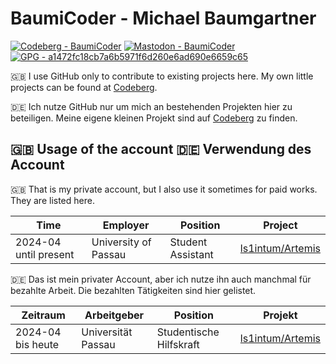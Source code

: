 # BaumiCoder - Michael Baumgartner
[![Codeberg - BaumiCoder](https://img.shields.io/static/v1?label=Codeberg&message=BaumiCoder&color=blue&logo=codeberg)](https://codeberg.org/BaumiCoder)
[![Mastodon - BaumiCoder](https://img.shields.io/static/v1?label=Mastodon&message=BaumiCoder&color=blueviolet&logo=mastodon)](https://social.anoxinon.de/@BaumiCoder)
[![GPG - a1472fc18cb7a6b5971f6d260e6ad690e6659c65](https://img.shields.io/static/v1?label=GPG&message=a1472fc18cb7a6b5971f6d260e6ad690e6659c65&color=informational&logo=gnuprivacyguard)](https://keyoxide.org/A1472FC18CB7A6B5971F6D260E6AD690E6659C65)

🇬🇧 I use GitHub only to contribute to existing projects here. My own little projects can be found at [Codeberg](https://codeberg.org/BaumiCoder).

🇩🇪 Ich nutze GitHub nur um mich an bestehenden Projekten hier zu beteiligen. Meine eigene kleinen Projekt sind auf [Codeberg](https://codeberg.org/BaumiCoder) zu finden.

## 🇬🇧 Usage of the account 🇩🇪 Verwendung des Account

🇬🇧 That is my private account, but I also use it sometimes for paid works. They are listed here.

| Time                  | Employer                 | Position                | Project                                                                          |
| --------------------- | ------------------------ | ----------------------- | -------------------------------------------------------------------------------- |
| 2024-04 until present | University of Passau     | Student Assistant       | [ls1intum/Artemis](https://github.com/ls1intum/Artemis)                          |

🇩🇪 Das ist mein privater Account, aber ich nutze ihn auch manchmal für bezahlte Arbeit. Die bezahlten Tätigkeiten sind hier gelistet.

| Zeitraum              | Arbeitgeber              | Position                | Projekt                                                                          |
| --------------------- | ------------------------ | ----------------------- | -------------------------------------------------------------------------------- |
| 2024-04 bis heute     | Universität Passau       | Studentische Hilfskraft | [ls1intum/Artemis](https://github.com/ls1intum/Artemis)                          |